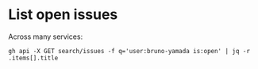 
# List open issues
Across many services:
```
gh api -X GET search/issues -f q='user:bruno-yamada is:open' | jq -r .items[].title
```
